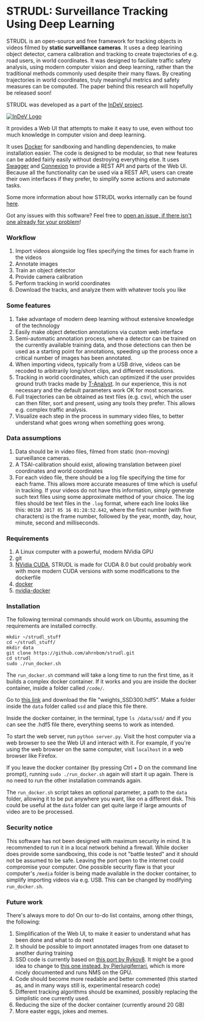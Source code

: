 # STRUDL: Surveillance Tracking Using Deep Learning

STRUDL is an open-source and free framework for tracking objects in videos filmed by **static surveillance cameras**. It uses a deep learining object detector, camera calibration and tracking to create trajectories of e.g. road users, in world coordinates. It was designed to faciliate traffic safety analysis, using modern computer vision and deep learning, rather than the traditional methods commonly used despite their many flaws. By creating trajectories in world coordinates, truly meaningful metrics and safety measures can be computed. The paper behind this research will hopefully be released soon!

STRUDL was developed as a part of the [InDeV project](https://www.indev-project.eu). 

[![InDeV Logo](https://www.indev-project.eu/SiteGlobals/StyleBundles/CSS/screen/InDeV/indevSub_logo.jpg?__blob=normal&v=10)](https://www.indev-project.eu)

It provides a Web UI that attempts to make it easy to use, even without too much knowledge in computer vision and deep learning. 

It uses [Docker](https://www.docker.com/) for sandboxing and handling dependencies, to make installation easier. The code is designed to be modular, so that new features can be added fairly easily without destroying everything else. It uses [Swagger](https://swagger.io/) and [Connexion](https://github.com/zalando/connexion) to provide a REST API and parts of the Web UI. Because all the functionality can be used via a REST API, users can create their own interfaces if they prefer, to simplify some actions and automate tasks.

Some more information about how STRUDL works internally can be found [here](details.md).

Got any issues with this software? Feel free to [open an issue, if there isn't one already for your problem](https://github.com/ahrnbom/strudl/issues)!

### Workflow
1. Import videos alongside log files specifying the times for each frame in the videos
2. Annotate images
3. Train an object detector
4. Provide camera calibration
5. Perform tracking in world coordinates
6. Download the tracks, and analyze them with whatever tools you like

### Some features
1. Take advantage of modern deep learning without extensive knowledge of the technology
1. Easily make object detection annotations via custom web interface
1. Semi-automatic annotation process, where a detector can be trained on the currently available training data, and those detections can then be used as a starting point for annotations, speeding up the process once a critical number of images has been annotated.
1. When importing videos, typically from a USB drive, videos can be recoded to arbitrarily long/short clips, and different resolutions.
1. Tracking in world coordinates, which can optimized if the user provides ground truth tracks made by [T-Analyst](https://bitbucket.org/TrafficAndRoads/tanalyst/wiki/Manual). In our experience, this is not necessary and the default parameters work OK for most scenarios.
1. Full trajectories can be obtained as text files (e.g. csv), which the user can then filter, sort and present, using any tools they prefer. This allows e.g. complex traffic analysis.
1. Visualize each step in the process in summary video files, to better understand what goes wrong when something goes wrong.

### Data assumptions
1. Data should be in video files, filmed from static (non-moving) surveillance cameras.
1. A TSAI-calibration should exist, allowing translation between pixel coordinates and world coordinates
1. For each video file, there should be a log file specifying the time for each frame. This allows more accurate measures of time which is useful in tracking. If your videos do not have this information, simply generate such text files using some approximate method of your choice. The log files should be text files in the `.log` format, where each line looks like this: `00158 2017 05 16 01:28:52.642`, where the first number (with five characters) is the frame number, followed by the year, month, day, hour, minute, second and milliseconds.

### Requirements

1. A Linux computer with a powerful, modern NVidia GPU
1. git
1. [NVidia CUDA](https://developer.nvidia.com/cuda-downloads), STRUDL is made for CUDA 8.0 but could probably work with more modern CUDA versions with some modifications to the dockerfile
1. [docker](https://docs.docker.com/install/)
1. [nvidia-docker](https://github.com/NVIDIA/nvidia-docker)

### Installation
The following terminal commands should work on Ubuntu, assuming the requirements are installed correctly.

```
mkdir ~/strudl_stuff
cd ~/strudl_stuff/
mkdir data
git clone https://github.com/ahrnbom/strudl.git
cd strudl
sudo ./run_docker.sh
```

The `run_docker.sh` command will take a long time to run the first time, as it builds a complex docker container.
If it works and you are inside the docker container, inside a folder called `/code/`.

Go to [this link](https://mega.nz/#F!7RowVLCL!q3cEVRK9jyOSB9el3SssIA) and download the file "weights_SSD300.hdf5". Make a folder inside the `data` folder called `ssd` and place this file there.

Inside the docker container, in the terminal, type `ls /data/ssd/` and if you can see the .hdf5 file there, everything seems to work as intended.

To start the web server, run `python server.py`. Visit the host computer via a web browser to see the Web UI and interact with it. For example, if you're using the web browser on the same computer, visit `localhost` in a web browser like Firefox.

If you leave the docker container (by pressing Ctrl + D on the command line prompt), running `sudo ./run_docker.sh` again will start it up again. There is no need to run the other installation commands again.

The `run_docker.sh` script takes an optional parameter, a path to the `data` folder, allowing it to be put anywhere you want, like on a different disk. This could be useful at the `data` folder can get quite large if large amounts of video are to be processed.

### Security notice
This software has not been designed with maximum security in mind. It is recommended to run it in a local network behind a firewall. While docker does provide some sandboxing, this code is not "battle tested" and it should not be assumed to be safe. Leaving the port open to the internet could compromise your computer. One possible security flaw is that your computer's `/media` folder is being made available in the docker container, to simplify importing videos via e.g. USB. This can be changed by modifying `run_docker.sh`.

### Future work
There's always more to do! On our to-do list contains, among other things, the following:

1. Simplification of the Web UI, to make it easier to understand what has been done and what to do next
2. It should be possible to import annotated images from one dataset to another during training
3. SSD code is currently based on [this port by Rykov8](https://github.com/rykov8/ssd_keras). It might be a good idea to change to [this one instead, by Pierluigiferrari](https://github.com/pierluigiferrari/ssd_keras), which is more nicely documented and runs NMS on the GPU.
4. Code should become more readable and better commented (this started as, and in many ways still is, experimental research code)
5. Different tracking algorithms should be examined, possibly replacing the simplistic one currently used.
1. Reducing the size of the docker container (currently around 20 GB)
6. More easter eggs, jokes and memes. 
